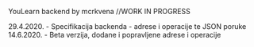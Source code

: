  YouLearn backend by mcrkvena //WORK IN PROGRESS
 
 29.4.2020. - Specifikacija backenda - adrese i operacije te JSON poruke
 14.6.2020. - Beta verzija, dodane i popravljene adrese i operacije
